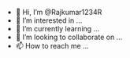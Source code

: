 - 👋 Hi, I’m @Rajkumar1234R
- 👀 I’m interested in ...
- 🌱 I’m currently learning ...
- 💞️ I’m looking to collaborate on ...
- 📫 How to reach me ...

<!---
Rajkumar1234R/Rajkumar1234R is a ✨ special ✨ repository because its `README.md` (this file) appears on your GitHub profile.
You can click the Preview link to take a look at your changes.
--->
